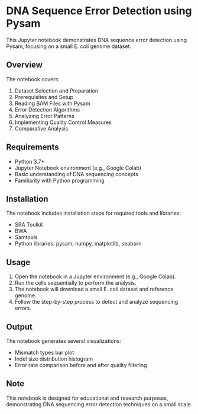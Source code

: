 # DNA Sequence Error Detection using Pysam

This Jupyter notebook demonstrates DNA sequence error detection using Pysam, focusing on a small E. coli genome dataset.

## Overview

The notebook covers:

1. Dataset Selection and Preparation
2. Prerequisites and Setup
3. Reading BAM Files with Pysam
4. Error Detection Algorithms
5. Analyzing Error Patterns
6. Implementing Quality Control Measures
7. Comparative Analysis

## Requirements

- Python 3.7+
- Jupyter Notebook environment (e.g., Google Colab)
- Basic understanding of DNA sequencing concepts
- Familiarity with Python programming

## Installation

The notebook includes installation steps for required tools and libraries:

- SRA Toolkit
- BWA
- Samtools
- Python libraries: pysam, numpy, matplotlib, seaborn

## Usage

1. Open the notebook in a Jupyter environment (e.g., Google Colab).
2. Run the cells sequentially to perform the analysis.
3. The notebook will download a small E. coli dataset and reference genome.
4. Follow the step-by-step process to detect and analyze sequencing errors.

## Output

The notebook generates several visualizations:

- Mismatch types bar plot
- Indel size distribution histogram
- Error rate comparison before and after quality filtering

## Note

This notebook is designed for educational and research purposes, demonstrating DNA sequencing error detection techniques on a small scale.
